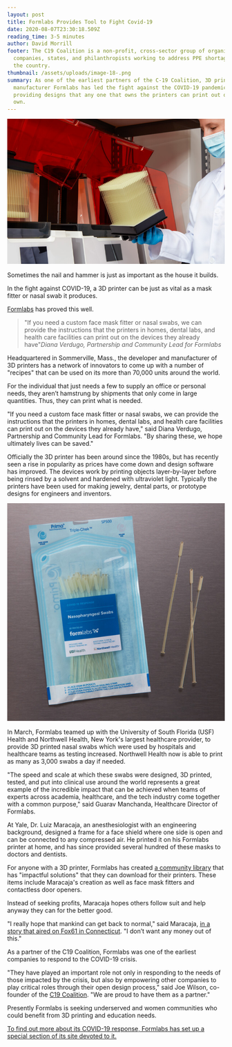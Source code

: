 ```yaml
---
layout: post
title: Formlabs Provides Tool to Fight Covid-19
date: 2020-08-07T23:30:18.509Z
reading_time: 3-5 minutes
author: David Morrill
footer: The C19 Coalition is a non-profit, cross-sector group of organizations,
  companies, states, and philanthropists working to address PPE shortages across
  the country.
thumbnail: /assets/uploads/image-18-.png
summary: As one of the earliest partners of the C-19 Coalition, 3D printer
  manufacturer Formlabs has led the fight against the COVID-19 pandemic by
  providing designs that any one that owns the printers can print out on their
  own.
---
```

![](/assets/uploads/image-18-.png)

Sometimes the nail and hammer is just as important as the house it builds.

In the fight against COVID-19, a 3D printer can be just as vital as a mask fitter or nasal swab it produces.

[Formlabs](https://formlabs.com/) has proved this well.

> "If you need a custom face mask fitter or nasal swabs, we can provide the instructions that the printers in homes, dental labs, and health care facilities can print out on the devices they already have"<cite>Diana Verdugo, Partnership and Community Lead for Formlabs</cite>

Headquartered in Sommerville, Mass., the developer and manufacturer of 3D printers has a network of innovators to come up with a number of "recipes" that can be used on its more than 70,000 units around the world.

For the individual that just needs a few to supply an office or personal needs, they aren’t hamstrung by shipments that only come in large quantities. Thus, they can print what is needed.

"If you need a custom face mask fitter or nasal swabs, we can provide the instructions that the printers in homes, dental labs, and health care facilities can print out on the devices they already have," said Diana Verdugo, Partnership and Community Lead for Formlabs. "By sharing these, we hope ultimately lives can be saved."

Officially the 3D printer has been around since the 1980s, but has recently seen a rise in popularity as prices have come down and design software has improved. The devices work by printing objects layer-by-layer before being rinsed by a solvent and hardened with ultraviolet light. Typically the printers have been used for making jewelry, dental parts, or prototype designs for engineers and inventors.

![](/assets/uploads/image-20-.png#portrait)

In March, Formlabs teamed up with the University of South Florida (USF) Health and Northwell Health, New York's largest healthcare provider, to provide 3D printed nasal swabs which were used by hospitals and healthcare teams as testing increased. Northwell Health now is able to print as many as 3,000 swabs a day if needed.

"The speed and scale at which these swabs were designed, 3D printed, tested, and put into clinical use around the world represents a great example of the incredible impact that can be achieved when teams of experts across academia, healthcare, and the tech industry come together with a common purpose," said Guarav Manchanda, Healthcare Director of Formlabs.

At Yale, Dr. Luiz Maracaja, an anesthesiologist with an engineering background, designed a frame for a face shield where one side is open and can be connected to any compressed air. He printed it on his Formlabs printer at home, and has since provided several hundred of these masks to doctors and dentists.

For anyone with a 3D printer, Formlabs has created [a community library](https://formlabs.com/covid-19-response/community-part-library/) that has "impactful solutions" that they can download for their printers. These items include Maracaja's creation as well as face mask fitters and contactless door openers.

Instead of seeking profits, Maracaja hopes others follow suit and help anyway they can for the better good.

"I really hope that mankind can get back to normal," said Maracaja, [in a story that aired on Fox61 in Connecticut](https://www.fox61.com/article/news/health/coronavirus/yale-medicine-doctor-creating-face-shields-for-colleagues/520-c2101951-dbc9-4547-ac67-802ebe113475). "I don’t want any money out of this."

As a partner of the C19 Coalition, Formlabs was one of the earliest companies to respond to the COVID-19 crisis.

"They have played an important role not only in responding to the needs of those impacted by the crisis, but also by empowering other companies to play critical roles through their open design process," said Joe Wilson, co-founder of the [C19 Coalition](https://c19coalition.org/). "We are proud to have them as a partner."

Presently Formlabs is seeking underserved and women communities who could benefit from 3D printing and education needs.

[To find out more about its COVID-19 response, Formlabs has set up a special section of its site devoted to it.](https://formlabs.com/eu/covid-19-response/)